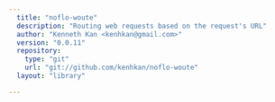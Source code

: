 ```yaml
---
  title: "noflo-woute"
  description: "Routing web requests based on the request's URL"
  author: "Kenneth Kan <kenhkan@gmail.com>"
  version: "0.0.11"
  repository: 
    type: "git"
    url: "git://github.com/kenhkan/noflo-woute"
  layout: "library"

---
```

